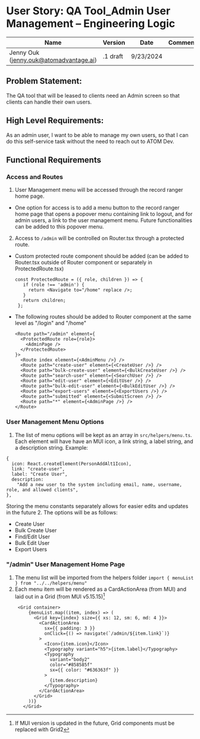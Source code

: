 # User Story: QA Tool_Admin User Management – Engineering Logic 

| Name | Version | Date | Comments |
| --- | --- | --- | --- |
| Jenny Ouk (jenny.ouk@atomadvantage.ai) | .1 draft | 9/23/2024 |  |

## Problem Statement: 

The QA tool that will be leased to clients need an Admin screen so that clients can handle their own users.  

## High Level Requirements: 

As an admin user, I want to be able to manage my own users, so that I can do this self-service task without the need to reach out to ATOM Dev. 

## Functional Requirements

### Access and Routes

1. User Management menu will be accessed through the record ranger home page. 
  - One option for access is to add a menu button to the record ranger home page that opens a popover menu containing link to logout, and for admin users, a link to the user management menu. Future functionalities can be added to this popover menu.

2. Access to `/admin` will be controlled on Router.tsx through a protected route.
  - Custom protected route component should be added (can be added to Router.tsx outside of Router component or separately in ProtectedRoute.tsx)
     ```
     const ProtectedRoute = ({ role, children }) => {
        if (role !== 'admin') {
          return <Navigate to="/home" replace />;
        }
        return children;
      };
    ```
  - The following routes should be added to Router component at the same level as "/login" and "/home"
    ```
    <Route path="/admin" element={
      <ProtectedRoute role={role}>
        <AdminPage />
      </ProtectedRoute>
    }>
      <Route index element={<AdminMenu />} />
      <Route path="create-user" element={<CreateUser />} />
      <Route path="bulk-create-user" element={<BulkCreateUser />} />
      <Route path="search-user" element={<SearchUser />} />
      <Route path="edit-user" element={<EditUser />} />
      <Route path="bulk-edit-user" element={<BulkEditUser />} />
      <Route path="export-users" element={<ExportUsers />} />
      <Route path="submitted" element={<SubmitScreen />} />
      <Route path="*" element={<AdminPage />} />
    </Route>
    ```
### User Management Menu Options

1. The list of menu options will be kept as an array in `src/helpers/menu.ts`. Each element will have have an MUI icon, a link string, a label string, and a description string. Example:
  ```
  {
    icon: React.createElement(PersonAddAlt1Icon),
    link: "create-user",
    label: "Create User",
    description:
      "Add a new user to the system including email, name, username, role, and allowed clients",
  },
  ```
  Storing the menu constants separately allows for easier edits and updates in the future
2. The options will be as follows:
  - Create User 
  - Bulk Create User 
  - Find/Edit User 
  - Bulk Edit User 
  - Export Users

### "/admin" User Management Home Page
1. The menu list will be imported from the helpers folder `import { menuList } from "../../helpers/menu"`
2. Each menu item will be rendered as a CardActionArea (from MUI) and laid out in a Grid (from MUI v5.15.15)[^1]
   ```
    <Grid container>
        {menuList.map((item, index) => (
          <Grid key={index} size={{ xs: 12, sm: 6, md: 4 }}>
            <CardActionArea
              sx={{ padding: 3 }}
              onClick={() => navigate(`/admin/${item.link}`)}
            >
              <Icon>{item.icon}</Icon>
              <Typography variant="h5">{item.label}</Typography>
              <Typography
                variant="body2"
                color="#858585f"
                sx={{ color: "#636363f" }}
              >
                {item.description}
              </Typography>
            </CardActionArea>
          </Grid>
        ))}
      </Grid>
     ```

[^1]: If MUI version is updated in the future, Grid components must be replaced with Grid2 
   

